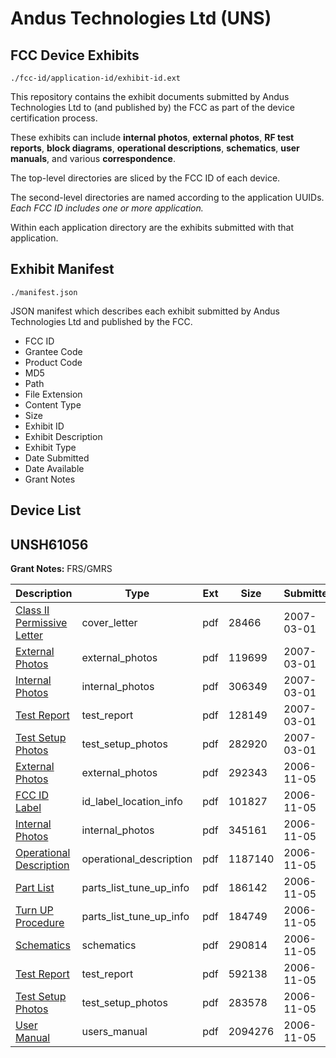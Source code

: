 # Andus Technologies Ltd (UNS)
## FCC Device Exhibits

```
./fcc-id/application-id/exhibit-id.ext
```

This repository contains the exhibit documents submitted by Andus Technologies Ltd to (and published by) the FCC as part of the device certification process.

These exhibits can include **internal photos**, **external photos**, **RF test reports**, **block diagrams**, **operational descriptions**, **schematics**, **user manuals**, and various **correspondence**.

The top-level directories are sliced by the FCC ID of each device.

The second-level directories are named according to the application UUIDs. *Each FCC ID includes one or more application.*

Within each application directory are the exhibits submitted with that application. 

## Exhibit Manifest

```
./manifest.json
```

JSON manifest which describes each exhibit submitted by Andus Technologies Ltd and published by the FCC.

- FCC ID
- Grantee Code
- Product Code
- MD5
- Path
- File Extension
- Content Type
- Size
- Exhibit ID
- Exhibit Description
- Exhibit Type
- Date Submitted
- Date Available
- Grant Notes

## Device List
## UNSH61056
**Grant Notes:** FRS/GMRS

| Description | Type | Ext | Size | Submitted | Available |
| ----------- | ---- | --- | ---- | --------- | --------- |
| [Class II Permissive Letter](UNSH61056/b1fee5780beb798038d78f7f1c913c05/763901.pdf) | cover_letter | pdf | 28466 | 2007-03-01 | 2007-03-01 |
| [External Photos](UNSH61056/b1fee5780beb798038d78f7f1c913c05/763905.pdf) | external_photos | pdf | 119699 | 2007-03-01 | 2007-03-01 |
| [Internal Photos](UNSH61056/b1fee5780beb798038d78f7f1c913c05/763904.pdf) | internal_photos | pdf | 306349 | 2007-03-01 | 2007-03-01 |
| [Test Report](UNSH61056/b1fee5780beb798038d78f7f1c913c05/763902.pdf) | test_report | pdf | 128149 | 2007-03-01 | 2007-03-01 |
| [Test Setup Photos](UNSH61056/b1fee5780beb798038d78f7f1c913c05/763903.pdf) | test_setup_photos | pdf | 282920 | 2007-03-01 | 2007-03-01 |
| [External Photos](UNSH61056/2c18e20b34527ef28fe4b041ebb636cc/724501.pdf) | external_photos | pdf | 292343 | 2006-11-05 | 2006-11-05 |
| [FCC ID Label](UNSH61056/2c18e20b34527ef28fe4b041ebb636cc/724500.pdf) | id_label_location_info | pdf | 101827 | 2006-11-05 | 2006-11-05 |
| [Internal Photos](UNSH61056/2c18e20b34527ef28fe4b041ebb636cc/724499.pdf) | internal_photos | pdf | 345161 | 2006-11-05 | 2006-11-05 |
| [Operational Description](UNSH61056/2c18e20b34527ef28fe4b041ebb636cc/724498.pdf) | operational_description | pdf | 1187140 | 2006-11-05 | 2006-11-05 |
| [Part List](UNSH61056/2c18e20b34527ef28fe4b041ebb636cc/724497.pdf) | parts_list_tune_up_info | pdf | 186142 | 2006-11-05 | 2006-11-05 |
| [Turn UP Procedure](UNSH61056/2c18e20b34527ef28fe4b041ebb636cc/724502.pdf) | parts_list_tune_up_info | pdf | 184749 | 2006-11-05 | 2006-11-05 |
| [Schematics](UNSH61056/2c18e20b34527ef28fe4b041ebb636cc/724496.pdf) | schematics | pdf | 290814 | 2006-11-05 | 2006-11-05 |
| [Test Report](UNSH61056/2c18e20b34527ef28fe4b041ebb636cc/724494.pdf) | test_report | pdf | 592138 | 2006-11-05 | 2006-11-05 |
| [Test Setup Photos](UNSH61056/2c18e20b34527ef28fe4b041ebb636cc/724495.pdf) | test_setup_photos | pdf | 283578 | 2006-11-05 | 2006-11-05 |
| [User Manual](UNSH61056/2c18e20b34527ef28fe4b041ebb636cc/724493.pdf) | users_manual | pdf | 2094276 | 2006-11-05 | 2006-11-05 |
